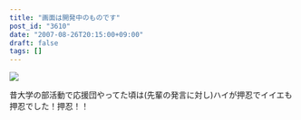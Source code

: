 ```yaml
---
title: "画面は開発中のものです"
post_id: "3610"
date: "2007-08-26T20:15:00+09:00"
draft: false
tags: []
---
```



![](https://danmaq.com/image/mixi/2007/542131374_52_s.png)

昔大学の部活動で応援団やってた頃は(先輩の発言に対し)ハイが押忍でイイエも押忍でした！押忍！！
